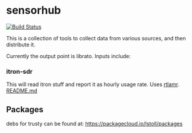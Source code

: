 # sensorhub

[![Build Status](https://travis-ci.org/lstoll/sensorhub.svg?branch=master)](https://travis-ci.org/lstoll/sensorhub)

This is a collection of tools to collect data from various sources, and then distribute it.

Currently the output point is librato. Inputs include:

### itron-sdr

This will read itron stuff and report it as hourly usage rate. Uses [rtlamr](https://github.com/bemasher/rtlamr). [README.md](itron-sdr/README.md)

## Packages

debs for trusty can be found at: https://packagecloud.io/lstoll/packages
